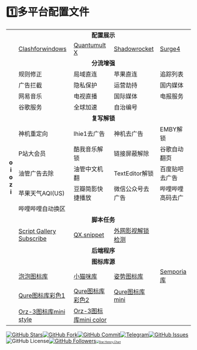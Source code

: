 # 1️⃣多平台配置文件

<table>
    <tbody>
        <td rowspan="20"><center><b>o<br>i<br>o<br>z<br>i</center></b></td>
    	<td colspan="4"><center><b><font size="3">配置展示</center></b></font></td>
		<tr>
			<td><a href="https://raw.githubusercontent.com/oiozi/Gears/main/Templates/CFW-config-NEW.yml">Clashforwindows</a></td>
			<td><a href="https://raw.githubusercontent.com/oiozi/Gears/main/Templates/Quantumult%20X.conf">Quantumult X</a></td>
            <td><a href="https://raw.githubusercontent.com/oiozi/Gears/main/Templates/Shadowrocket.conf">Shadowrocket</a></td>
            <td><a href="https://raw.githubusercontent.com/oiozi/Gears/main/Templates/Surge4.conf">Surge4</a></td>
		</tr>
        <td colspan="4"><center><b><font size="3">分流增强</center></b></font></td>
		<tr>
			<td>规则修正</td>
			<td>局域直连</td>
            <td>苹果直连</td>
            <td>追踪列表</td>
		</tr>
        <tr>
			<td>广告拦截</td>
			<td>隐私保护</td>
            <td>运营劫持</td>
            <td>国内媒体</td>
		</tr>
        <tr>
			<td>网易音乐</td>
			<td>电视直播</td>
            <td>国际媒体</td>
            <td>电报服务</td>
		</tr>
        <tr>
			<td>谷歌服务</td>
			<td>全球加速</td>
            <td>自治编号</td>
            <td></td>
		</tr>
        <td colspan="4"><center><b><font size="3">复写解锁</center></b></font></td>
        <tr>
			<td>神机重定向</td>
			<td>lhie1去广告</td>
            <td>神机去广告</td>
            <td>EMBY解锁</td>
		</tr>
        <tr>
			<td>P站大会员</td>
			<td>酷我音乐解锁</td>
            <td>链接屏蔽解除</td>
            <td>谷歌自动翻页</td>
		</tr>
        <tr>
			<td>油管广告去除</td>
			<td>油管中文机翻</td>
            <td>TextEditor解锁</td>
            <td>百度贴吧去广告</td>
		</tr>
        <tr>
			<td>苹果天气AQI(US)</td>
			<td>豆瓣简影快捷播放</td>
            <td>微信公众号去广告</td>
            <td>哔哩哔哩高码去广</td>
		</tr>
        <tr>
			<td>哔哩哔哩自动换区</td>
            <td></td>
            <td></td>
            <td></td>
		</tr>
        <td colspan="4"><center><b><font size="3">脚本任务</center></b></font></td>
        <tr>
			<td><a href="https://raw.githubusercontent.com/oiozi/Gears/main/Package/QuantumultX/Script%20Gallery%20Subscribe.json">Script Gallery Subscribe</a></td>
			<td><a href="https://raw.githubusercontent.com/Peng-YM/QuanX/master/Tasks/task.json">QX.snippet</a></td>
            <td><a href="https://raw.githubusercontent.com/Hyseen/Scripts/master/QuantumultX/task.json<em>task.json">外网影视解锁检测</a></td>
            <td></td>
		</tr>
        <td colspan="4"><center><b><font size="3">后端程序</center></b></font></td>
        <tr>
        <td colspan="4"><center><b><font size="3">图标库源</center></b></font></td>
        </tr>
        <tr>
			<td><a href="https://quantumult.app/x/open-app/ui?module=gallery&type=icon&action=add&content=%5B%0A%20%20%20%20%22https%3A%2F%2Fraw.githubusercontent.com%2Ftugepaopao%2FImage-Storage%2Fmaster%2Fother%2FCute.json%22%0A%5D">泡泡图标库</a></td>
			<td><a href="https://quantumult.app/x/open-app/ui?module=gallery&type=icon&action=add&content=%5B%0A%20%20%20%20%22https%3A%2F%2Fraw.githubusercontent.com%2FYuanxsxs%2FQtumultX%2Fmaster%2FIcon%2FCatcat.json%22%0A%5D">小猫咪库</a></td>
            <td><a href="https://quantumult.app/x/open-app/ui?module=gallery&type=icon&action=add&content=%5B%0A%20%20%20%20%22https%3A%2F%2Fraw.githubusercontent.com%2FLovedGM%2FQuantumult-X-TuBiao%2Fmain%2Fzishi-cs.json%22%0A%5D">姿势图标库</a></td>
            <td><a href="https://quantumult.app/x/open-app/ui?module=gallery&type=icon&action=add&content=%5B%0A%20%20%20%20%22https%3A%2F%2Fraw.githubusercontent.com%2FSemporia%2FHand-Painted-icon%2Fmaster%2FSemporia.json%22%0A%5D">Semporia库</a></td>
		</tr>
        <tr>
			<td><a href="https://quantumult.app/x/open-app/ui?module=gallery&type=icon&action=add&content=%5B%0A%20%20%20%20%22https%3A%2F%2Fgithub.com%2FKoolson%2FQure%2Fraw%2Fmaster%2FOther%2FQureColor-All.json%22%0A%5D">Qure图标库彩色1</a></td>
			<td><a href="https://quantumult.app/x/open-app/ui?module=gallery&type=icon&action=add&content=%5B%0A%20%20%20%20%22https%3A%2F%2Fraw.githubusercontent.com%2FKoolson%2FQure%2Fmaster%2FOther%2FQureColor.json%22%0A%5D">Qure图标库彩色2</a></td>
            <td><a href="https://quantumult.app/x/open-app/ui?module=gallery&type=icon&action=add&content=%5B%0A%20%20%20%20%22https%3A%2F%2Fraw.githubusercontent.com%2FKoolson%2FQure%2Fmaster%2FOther%2FQuremini.json%22%0A%5D">Qure图标库mini</a></td>
            <td></td>
		</tr>
        <tr>
			<td><a href="https://quantumult.app/x/open-app/ui?module=gallery&type=icon&action=add&content=%5B%0A%20%20%20%20%22https%3A%2F%2Fgithub.com%2FOrz-3%2Fmini%2Fraw%2Fmaster%2Fmini.json%22%0A%5D">Orz-3图标库mini style</a></td>
			<td><a href="https://quantumult.app/x/open-app/ui?module=gallery&type=icon&action=add&content=%5B%0A%20%20%20%20%22https%3A%2F%2Fraw.githubusercontent.com%2FOrz-3%2Fmini%2Fmaster%2FminiColor.json%22%0A%5D">Orz-3图标库mini color</a></td>
            <td></td>
            <td></td>
		</tr>
	</tbody>
</table>

[![GitHub Stars](https://img.shields.io/github/stars/oiozi/Gears)](https://github.com/oiozi/Gears/stargazers)[![GitHub Fork](https://img.shields.io/github/forks/oiozi/Gears)](https://github.com/oiozi/Gears/network/members)[![GitHub Commit](https://img.shields.io/github/commit-activity/m/oiozi/Gears?label=Commits)](https://github.com/doiozi/Gears/commits/master)[![Telegram](https://img.shields.io/badge/Telegram-Channel-33A8E3)](https://t.me/REBIRTHOKAY)[![GitHub Issues](https://img.shields.io/github/issues/oiozi/Gears)](https://github.com/oiozi/Gears/issues)![GitHub License](https://img.shields.io/github/license/mashape/apistatus.svg)[![GitHub Followers](https://img.shields.io/github/followers/oiozi?label=follow&style=social)](https://github.com/oiozi)[<img src="https://api.star-history.com/svg?repos=oiozi/Gears&type=Timeline" alt="Star History Chart" style="zoom: 50%;" />](https://star-history.com/#oiozi/Gears&Timeline)
